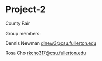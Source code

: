 # Project-2
County Fair

Group members:

Dennis Newman dlnew3@csu.fullerton.edu

Rosa Cho rkcho317@csu.fullerton.edu